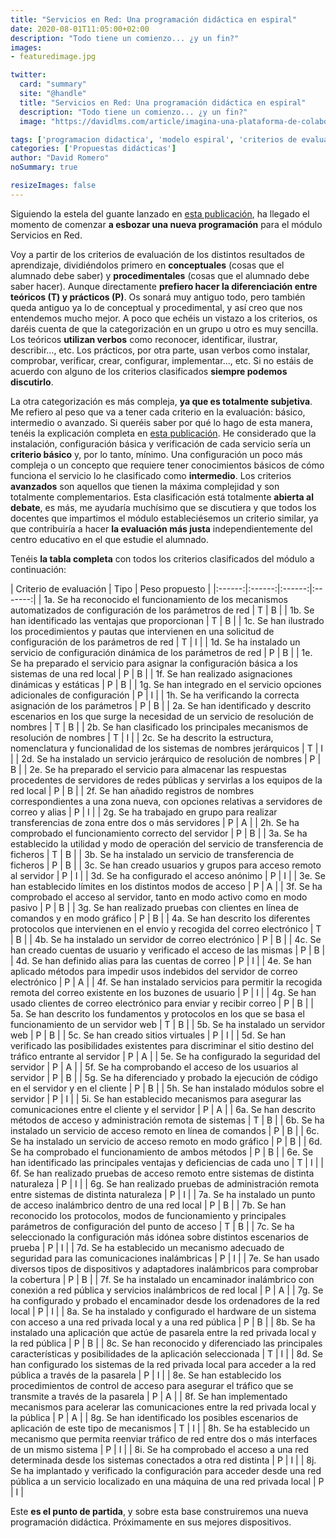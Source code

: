 ```yaml
---
title: "Servicios en Red: Una programación didáctica en espiral"
date: 2020-08-01T11:05:00+02:00
description: "Todo tiene un comienzo... ¿y un fin?"
images:
- featuredimage.jpg

twitter:
  card: "summary"
  site: "@handle"
  title: "Servicios en Red: Una programación didáctica en espiral"
  description: "Todo tiene un comienzo... ¿y un fin?"
  image: "https://davidlms.com/article/imagina-una-plataforma-de-colaboraci%C3%B3n-docente-para-la-investigaci%C3%B3n-acci%C3%B3n/featuredimage.jpg"

tags: ['programacion didactica', 'modelo espiral', 'criterios de evaluacion', 'conceptual', 'procedimental', 'servicios en red']
categories: ['Propuestas didácticas']
author: "David Romero"
noSummary: true

resizeImages: false
---
```

Siguiendo la estela del guante lanzado en [esta publicación](https://davidlms.com/article/girando-alrededor-del-aprendizaje-una-programaci%C3%B3n-did%C3%A1ctica-en-espiral/), ha llegado el momento de comenzar **a esbozar una nueva programación** para el módulo Servicios en Red.

Voy a partir de los criterios de evaluación de los distintos resultados de aprendizaje, dividiéndolos primero en **conceptuales** (cosas que el alumnado debe saber) y **procedimentales** (cosas que el alumnado debe saber hacer). Aunque directamente **prefiero hacer la diferenciación entre teóricos (T) y prácticos (P)**. Os sonará muy antiguo todo, pero también queda antiguo ya lo de conceptual y procedimental, y así creo que nos entendemos mucho mejor. A poco que echéis un vistazo a los criterios, os daréis cuenta de que la categorización en un grupo u otro es muy sencilla. Los teóricos **utilizan verbos** como reconocer, identificar, ilustrar, describir…, etc. Los prácticos, por otra parte, usan verbos como instalar, comprobar, verificar, crear, configurar, implementar…, etc. Si no estáis de acuerdo con alguno de los criterios clasificados **siempre podemos discutirlo**.

La otra categorización es más compleja, **ya que es totalmente subjetiva**. Me refiero al peso que va a tener cada criterio en la evaluación: básico, intermedio o avanzado. Si queréis saber por qué lo hago de esta manera, tenéis la explicación completa en [esta publicación](https://davidlms.com/article/evaluar-por-resultados-de-aprendizaje-y-criterios-de-evaluaci%C3%B3n-sin-morir-en-el-intento/). He considerado que la instalación, configuración básica y verificación de cada servicio sería un **criterio básico** y, por lo tanto, mínimo. Una configuración un poco más compleja o un concepto que requiere tener conocimientos básicos de cómo funciona el servicio lo he clasificado como **intermedio**. Los criterios **avanzados** son aquellos que tienen la máxima complejidad y son totalmente complementarios. Esta clasificación está totalmente **abierta al debate**, es más, me ayudaría muchísimo que se discutiera y que todos los docentes que impartimos el módulo estableciésemos un criterio similar, ya que contribuiría a hacer **la evaluación más justa** independientemente del centro educativo en el que estudie el alumnado.

Tenéis **la tabla completa** con todos los criterios clasificados del módulo a continuación:

| Criterio de evaluación | Tipo | Peso propuesto |
|:------:|:------:|:------:|:-------:|
|   1a. Se ha reconocido el funcionamiento de los mecanismos automatizados de configuración de los parámetros de red   |   T   |   B |
|   1b. Se han identificado las ventajas que proporcionan   |   T   |   B |
|   1c. Se han ilustrado los procedimientos y pautas que intervienen en una solicitud de configuración de los parámetros de red   |   T   |   I |
|   1d. Se ha instalado un servicio de configuración dinámica de los parámetros de red   |   P   |   B |
|   1e. Se ha preparado el servicio para asignar la configuración básica a los sistemas de una red local   |   P   |   B |
|   1f. Se han realizado asignaciones dinámicas y estáticas   |   P   |   B |
|   1g. Se han integrado en el servicio opciones adicionales de configuración   |   P   |   I |
|   1h. Se ha verificando la correcta asignación de los parámetros   |   P   |   B |
|   2a. Se han identificado y descrito escenarios en los que surge la necesidad de un servicio de resolución de nombres   |   T   |   B |
|   2b. Se han clasificado los principales mecanismos de resolución de nombres   |   T   |   I |
|   2c. Se ha descrito la estructura, nomenclatura y funcionalidad de los sistemas de nombres jerárquicos   |   T   |   I |
|   2d. Se ha instalado un servicio jerárquico de resolución de nombres   |   P   |   B |
|   2e. Se ha preparado el servicio para almacenar las respuestas procedentes de servidores de redes públicas y servirlas a los equipos de la red local   |   P   |   B |
|   2f. Se han añadido registros de nombres correspondientes a una zona nueva, con opciones relativas a servidores de correo y alias   |   P   |   I |
|   2g. Se ha trabajado en grupo para realizar transferencias de zona entre dos o más servidores   |   P   |   A |
|   2h. Se ha comprobado el funcionamiento correcto del servidor   |   P   |   B |
|   3a. Se ha establecido la utilidad y modo de operación del servicio de transferencia de ficheros   |   T   |   B |
|   3b. Se ha instalado un servicio de transferencia de ficheros   |   P   |   B |
|   3c. Se han creado usuarios y grupos para acceso remoto al servidor   |   P   |   I |
|   3d. Se ha configurado el acceso anónimo   |   P   |   I |
|   3e. Se han establecido límites en los distintos modos de acceso   |   P   |   A |
|   3f. Se ha comprobado el acceso al servidor, tanto en modo activo como en modo pasivo   |   P   |   B |
|   3g. Se han realizado pruebas con clientes en línea de comandos y en modo gráfico   |   P   |   B |
|   4a. Se han descrito los diferentes protocolos que intervienen en el envío y recogida del correo electrónico   |   T   |   B |
|   4b. Se ha instalado un servidor de correo electrónico   |   P   |   B |
|   4c. Se han creado cuentas de usuario y verificado el acceso de las mismas   |   P   |   B |
|   4d. Se han definido alias para las cuentas de correo   |   P   |   I |
|   4e. Se han aplicado métodos para impedir usos indebidos del servidor de correo electrónico   |   P   |   A |
|   4f. Se han instalado servicios para permitir la recogida remota del correo existente en los buzones de usuario   |   P   |   I |
|   4g. Se han usado clientes de correo electrónico para enviar y recibir correo   |   P   |   B |
|   5a. Se han descrito los fundamentos y protocolos en los que se basa el funcionamiento de un servidor web   |   T   |   B |
|   5b. Se ha instalado un servidor web   |   P   |   B |
|   5c. Se han creado sitios virtuales  |   P   |   I |
|   5d. Se han verificado las posibilidades existentes para discriminar el sitio destino del tráfico entrante al servidor   |   P   |   A |
|   5e. Se ha configurado la seguridad del servidor   |   P   |  A  |
|   5f. Se ha comprobando el acceso de los usuarios al servidor   |   P   |   B |
|   5g. Se ha diferenciado y probado la ejecución de código en el servidor y en el cliente   |   P   |   B |
|   5h. Se han instalado módulos sobre el servidor   |   P   |   I |
|   5i. Se han establecido mecanismos para asegurar las comunicaciones entre el cliente y el servidor   |   P   |  A  |
|   6a. Se han descrito métodos de acceso y administración remota de sistemas   |   T   |   B |
|   6b. Se ha instalado un servicio de acceso remoto en línea de comandos   |   P   |   B |
|   6c. Se ha instalado un servicio de acceso remoto en modo gráfico   |   P   |   B |
|   6d. Se ha comprobado el funcionamiento de ambos métodos   |   P   |   B |
|   6e. Se han identificado las principales ventajas y deficiencias de cada uno   |   T   |   I |
|   6f. Se han realizado pruebas de acceso remoto entre sistemas de distinta naturaleza   |   P   |   I |
|   6g. Se han realizado pruebas de administración remota entre sistemas de distinta naturaleza   |   P   |   I |
|   7a. Se ha instalado un punto de acceso inalámbrico dentro de una red local   |   P   |   B |
|   7b. Se han reconocido los protocolos, modos de funcionamiento y principales parámetros de configuración del punto de acceso   |   T   |   B |
|   7c. Se ha seleccionado la configuración más idónea sobre distintos escenarios de prueba   |   P   |   I |
|   7d. Se ha establecido un mecanismo adecuado de seguridad para las comunicaciones inalámbricas   |   P   |   I |
|   7e. Se han usado diversos tipos de dispositivos y adaptadores inalámbricos para comprobar la cobertura   |   P   |   B |
|   7f. Se ha instalado un encaminador inalámbrico con conexión a red pública y servicios inalámbricos de red local   |   P   |   A |
|   7g. Se ha configurado y probado el encaminador desde los ordenadores de la red local   |   P   |   I |
|   8a. Se ha instalado y configurado el hardware de un sistema con acceso a una red privada local y a una red pública   |   P   |   B |
|   8b. Se ha instalado una aplicación que actúe de pasarela entre la red privada local y la red pública   |   P   |   B |
|   8c. Se han reconocido y diferenciado las principales características y posibilidades de la aplicación seleccionada   |   T   |   I |
|   8d. Se han configurado los sistemas de la red privada local para acceder a la red pública a través de la pasarela   |   P   |   I |
|   8e. Se han establecido los procedimientos de control de acceso para asegurar el tráfico que se transmite a través de la pasarela   |   P   |   A |
|   8f. Se han implementado mecanismos para acelerar las comunicaciones entre la red privada local y la pública   |   P   |   A |
|   8g. Se han identificado los posibles escenarios de aplicación de este tipo de mecanismos  |   T   |   I |
|   8h. Se ha establecido un mecanismo que permita reenviar tráfico de red entre dos o más interfaces de un mismo sistema   |   P   |   I |
|   8i. Se ha comprobado el acceso a una red determinada desde los sistemas conectados a otra red distinta   |   P   |   I |
|   8j. Se ha implantado y verificado la configuración para acceder desde una red pública a un servicio localizado en una máquina de una red privada local   |   P   |   I |

Este **es el punto de partida**, y sobre esta base construiremos una nueva programación didáctica. Próximamente en sus mejores dispositivos.


